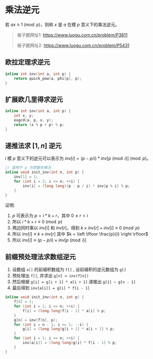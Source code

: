 # 乘法逆元

若 $ax \equiv 1 \pmod{p}$，则称 $x$ 是 $a$ 在模 $p$ 意义下的乘法逆元。

> 板子题网址1: https://www.luogu.com.cn/problem/P3811
>
> 板子题网址2: https://www.luogu.com.cn/problem/P5431

## 欧拉定理求逆元

```cpp
inline int inv(int a, int p) {
    return quick_pow(a, phi[p], p);
}
```

## 扩展欧几里得求逆元

```cpp
inline int inv(int a, int p) {
    int x, y;
    exgcd(a, p, x, y);
    return (x % p + p) % p;
}
```

## 递推法求 $[1,n]$ 逆元

$i$ 模 $p$ 意义下的逆元可以表示为 $inv[i] = (p - p / i) * inv[p \pmod{i}]  \pmod{p}$。

```cpp
// 适用于 p 为质数的情况
inline void init_inv(int n, int p) {
    inv[1] = 1;
    for (int i = 2; i <= n; ++i) {
        inv[i] = (long long)(p - p / i) * inv[p % i] % p;
    }
}
```

证明:
1. $p$ 可表示为 $p = i * k + r$，其中 $0 \leq r < i$
2. 所以 $i * k + r \equiv 0 \pmod{p}$
3. 两边同时乘以 $inv[i]$ 和 $inv[r]$，得到 $k \times inv[r] + inv[i] \equiv 0 \pmod{p}$
4. 所以 $inv[i] \equiv k \times inv[r]$ 其中 $k = \left \lfloor \frac{p}{i}  \right \rfloor$
5. 所以 $inv[i] \equiv (p - p / i) \times inv[p \pmod{i}]$

## 前缀预处理法求数组逆元

1. 设数组 `a[]` 的前缀积数组为 `f[]` , 设前缀积的逆元数组为 `g[]`
2. 预处理出 `f[]`, 并求出 `g[n] = inv(f[n])`
3. 然后根据 `g[i] = g[i + 1] * a[i + 1]` 递推出 `g[1] ~ g[n - 1]`
4. 最后得到 `inv[a[i]] = g[i] * f[i - 1]`

```cpp
inline void init_inv(int n, int p) {
    f[0] = 1;
    for (int i = 1; i <= n; ++i) {
        f[i] = (long long)f[i - 1] * a[i] % p;
    }
    g[n] = inv(f[n], p);
    for (int i = n - 1; i >= 1; --i) {
        g[i] = (long long)g[i + 1] * a[i + 1] % p;
    }
    for (int i = 1; i <= n; ++i) {
        inv[a[i]] = (long long)g[i] * f[i - 1] % p;
    }
}
```
